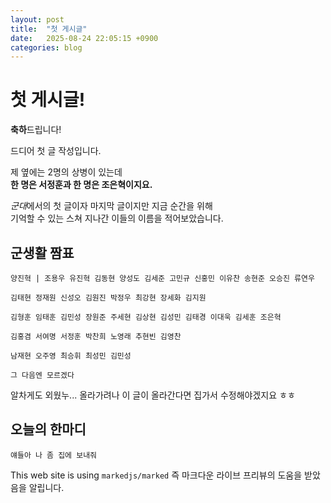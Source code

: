 ```yaml
---
layout: post
title:  "첫 게시글"
date:   2025-08-24 22:05:15 +0900
categories: blog
---
```


# 첫 게시글!

**축하**드립니다!

드디어 첫 글 작성입니다.

제 옆에는 2명의 상병이 있는데 
\
__한 명은 서정훈과 한 명은 조은혁이지요.__

*군대*에서의 첫 글이자 마지막 글이지만 지금 순간을 위해 
\
기억할 수 있는 스쳐 지나간 이들의 이름을 적어보았습니다.


## 군생활 짬표
```
양진혁 | 조용우 유진혁 김동현 양성도 김세준 고민규 신홍민 이유찬 송현준 오승진 류연우

김태현 정재원 신성오 김원진 박정우 최강현 장세화 김지원

김형훈 임태훈 김민성 장원준 주세현 김상현 김성민 김태경 이대욱 김세훈 조은혁

김홍겸 서여명 서정훈 박찬희 노영래 추현빈 김영찬

남재현 오주영 최승휘 최성민 김민성 

그 다음엔 모르겠다

```

알차게도 외웠누...
올라가려나 이 글이 올라간다면 집가서 수정해야겠지요 ㅎㅎ

 
## 오늘의 한마디

```
얘들아 나 좀 집에 보내줘
```


This web site is using `markedjs/marked` 즉 마크다운 라이브 프리뷰의 도움을 받았음을 알립니다.

